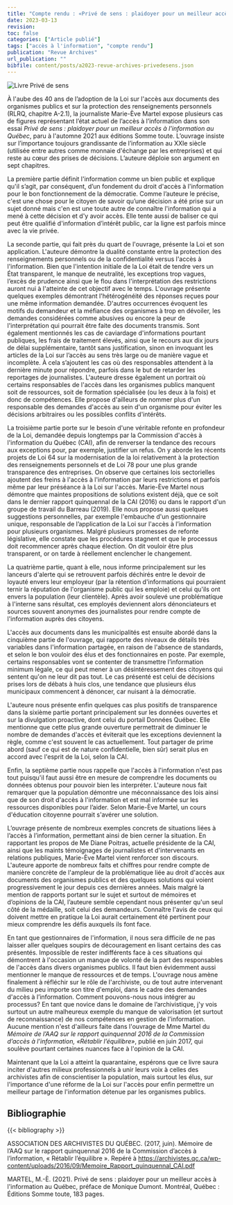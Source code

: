 ```yaml
---
title: "Compte rendu : «Privé de sens : plaidoyer pour un meilleur accès à l'information au Québec» de Marie-Ève Martel"
date: 2023-03-13
revision: 
toc: false
categories: ["Article publié"]
tags: ["accès à l'information", "compte rendu"]
publication: "Revue Archives"
url_publication: ""
bibfile: content/posts/a2023-revue-archives-privedesens.json
---
```


![Livre Privé de sens](https://editionssommetoute.com/sites/default/files/styles/image_5_colonne/public/prive_de_sens_c1c4_21-07-29_v2.jpg?itok=1AcEn2Qi)

À l'aube des 40 ans de l’adoption de la Loi sur l'accès aux documents des organismes publics et sur la protection des renseignements personnels (RLRQ, chapitre A-2.1), la journaliste Marie-Ève Martel expose plusieurs cas de figures représentant l’état actuel de l’accès à l’information dans son essai *Privé de sens : plaidoyer pour un meilleur accès à l'information au Québec*, paru à l'automne 2021 aux éditions Somme toute. L’ouvrage insiste sur l’importance toujours grandissante de l’information au XXIe siècle (utilisée entre autres comme monnaie d'échange par les entreprises) et qui reste au cœur des prises de décisions. L’auteure déploie son argument en sept chapitres. 

La première partie définit l'information comme un bien public et explique qu'il s’agit, par conséquent, d’un fondement du droit d'accès à l'information pour le bon fonctionnement de la démocratie. Comme l’auteure le précise, c'est une chose pour le citoyen de savoir qu’une décision a été prise sur un sujet donné mais c'en est une toute autre de connaître l'information qui a mené à cette décision et d'y avoir accès. Elle tente aussi de baliser ce qui peut être qualifié d'information d’intérêt public, car la ligne est parfois mince avec la vie privée. 

La seconde partie, qui fait près du quart de l'ouvrage, présente la Loi et son application. L'auteure démontre la dualité constante entre la protection des renseignements personnels ou de la confidentialité versus l'accès à l'information. Bien que l'intention initiale de la Loi était de tendre vers un État transparent, le manque de neutralité, les exceptions trop vagues, l’excès de prudence ainsi que le flou dans l'interprétation des restrictions auront nui à l'atteinte de cet objectif avec le temps. L'ouvrage présente quelques exemples démontrant l'hétérogénéité des réponses reçues pour une même information demandée. D'autres occurrences évoquent les motifs du demandeur et la méfiance des organismes à trop en dévoiler, les demandes considérées comme abusives ou encore la peur de l'interprétation qui pourrait être faite des documents transmis. Sont également mentionnés les cas de caviardage d'informations pourtant publiques, les frais de traitement élevés, ainsi que le recours aux dix jours de délai supplémentaire, tantôt sans justification, sinon en invoquant les articles de la Loi sur l’accès au sens très large ou de manière vague et incomplète. À cela s’ajoutent les cas où des responsables attendent à la dernière minute pour répondre, parfois dans le but de retarder les reportages de journalistes. L'auteure dresse également un portrait où certains responsables de l'accès dans les organismes publics manquent soit de ressources, soit de formation spécialisée (ou les deux à la fois) et donc de compétences. Elle propose d'ailleurs de nommer plus d'un responsable des demandes d'accès au sein d'un organisme pour éviter les décisions arbitraires ou les possibles conflits d'intérêts. 

La troisième partie porte sur le besoin d'une véritable refonte en profondeur de la Loi, demandée depuis longtemps par la Commission d'accès à l'information du Québec (CAI), afin de renverser la tendance des recours aux exceptions pour, par exemple, justifier un refus. On y aborde les récents projets de Loi 64 sur la modernisation de la loi relativement à la protection des renseignements personnels et de Loi 78 pour une plus grande transparence des entreprises. On observe que certaines lois sectorielles ajoutent des freins à l'accès à l'information par leurs restrictions et parfois même par leur préséance à la Loi sur l'accès. Marie-Ève Martel nous démontre que maintes propositions de solutions existent déjà, que ce soit dans le dernier rapport quinquennal de la CAI (2016) ou dans le rapport d'un groupe de travail du Barreau (2019). Elle nous propose aussi quelques suggestions personnelles, par exemple l'embauche d'un gestionnaire unique, responsable de l’application de la Loi sur l'accès à l’information pour plusieurs organismes. Malgré plusieurs promesses de refonte législative, elle constate que les procédures stagnent et que le processus doit recommencer après chaque élection. On dit vouloir être plus transparent, or on tarde à réellement enclencher le changement. 

La quatrième partie, quant à elle, nous informe principalement sur les lanceurs d'alerte qui se retrouvent parfois déchirés entre le devoir de loyauté envers leur employeur (par la rétention d'informations qui pourraient ternir la réputation de l'organisme public qui les emploie) et celui qu'ils ont envers la population (leur clientèle). Après avoir soulevé une problématique à l'interne sans résultat, ces employés deviennent alors dénonciateurs et sources souvent anonymes des journalistes pour rendre compte de l'information auprès des citoyens. 

L'accès aux documents dans les municipalités est ensuite abordé dans la cinquième partie de l'ouvrage, qui rapporte des niveaux de détails très variables dans l'information partagée, en raison de l'absence de standards, et selon le bon vouloir des élus et des fonctionnaires en poste. Par exemple, certains responsables vont se contenter de transmettre l’information minimum légale, ce qui peut mener à un désintéressement des citoyens qui sentent qu'on ne leur dit pas tout. Le cas présenté est celui de décisions prises lors de débats à huis clos, une tendance que plusieurs élus municipaux commencent à dénoncer, car nuisant à la démocratie. 

L'auteure nous présente enfin quelques cas plus positifs de transparence dans la sixième partie portant principalement sur les données ouvertes et sur la divulgation proactive, dont celui du portail Données Québec. Elle mentionne que cette plus grande ouverture permettrait de diminuer le nombre de demandes d'accès et éviterait que les exceptions deviennent la règle, comme c'est souvent le cas actuellement. Tout partager de prime abord (sauf ce qui est de nature confidentielle, bien sûr) serait plus en accord avec l'esprit de la Loi, selon la CAI. 

Enfin, la septième partie nous rappelle que l'accès à l'information n'est pas tout puisqu'il faut aussi être en mesure de comprendre les documents ou données obtenus pour pouvoir bien les interpréter. L'auteure nous fait remarquer que la population démontre une méconnaissance des lois ainsi que de son droit d'accès à l'information et est mal informée sur les ressources disponibles pour l’aider. Selon Marie-Ève Martel, un cours d'éducation citoyenne pourrait s'avérer une solution. 

L’ouvrage présente de nombreux exemples concrets de situations liées à l’accès à l’information, permettant ainsi de bien cerner la situation. En rapportant les propos de Me Diane Poitras, actuelle présidente de la CAI, ainsi que les maints témoignages de journalistes et d'intervenants en relations publiques, Marie-Ève Martel vient renforcer son discours. L'auteure apporte de nombreux faits et chiffres pour rendre compte de manière concrète de l'ampleur de la problématique liée au droit d'accès aux documents des organismes publics et des quelques solutions qui voient progressivement le jour depuis ces dernières années. Mais malgré la mention de rapports portant sur le sujet et surtout de mémoires et d’opinions de la CAI, l’auteure semble cependant nous présenter qu'un seul côté de la médaille, soit celui des demandeurs. Connaître l'avis de ceux qui doivent mettre en pratique la Loi aurait certainement été pertinent pour mieux comprendre les défis auxquels ils font face. 

En tant que gestionnaires de l'information, il nous sera difficile de ne pas laisser aller quelques soupirs de découragement en lisant certains des cas présentés. Impossible de rester indifférents face à ces situations qui démontrent à l'occasion un manque de volonté de la part des responsables de l'accès dans divers organismes publics. Il faut bien évidemment aussi mentionner le manque de ressources et de temps. L'ouvrage nous amène finalement à réfléchir sur le rôle de l'archiviste, ou de tout autre intervenant du milieu peu importe son titre d'emploi, dans le cadre des demandes d'accès à l’information. Comment pouvons-nous nous intégrer au processus? En tant que novice dans le domaine de l’archivistique, j'y vois surtout un autre malheureux exemple du manque de valorisation (et surtout de reconnaissance) de nos compétences en gestion de l'information. Aucune mention n'est d'ailleurs faite dans l'ouvrage de Mme Martel du *Mémoire de l’AAQ sur le rapport quinquennal 2016 de la Commission d’accès à l’information, «Rétablir l’équilibre»*, publié en juin 2017, qui soulève pourtant certaines nuances face à l'opinion de la CAI. 

Maintenant que la Loi a atteint la quarantaine, espérons que ce livre saura inciter d'autres milieux professionnels à unir leurs voix à celles des archivistes afin de conscientiser la population, mais surtout les élus, sur l'importance d'une réforme de la Loi sur l'accès pour enfin permettre un meilleur partage de l'information détenue par les organismes publics.


## Bibliographie

{{< bibliography >}}

ASSOCIATION DES ARCHIVISTES DU QUÉBEC. (2017, juin). Mémoire de l’AAQ sur le rapport quinquennal 2016 de la Commission d’accès à l’information, « Rétablir l’équilibre ». Repéré à https://archivistes.qc.ca/wp-content/uploads/2016/09/Memoire_Rapport_quinquennal_CAI.pdf

MARTEL, M.-È. (2021). Privé de sens : plaidoyer pour un meilleur accès à l'information au Québec, préface de Monique Dumont. Montréal, Québec : Éditions Somme toute, 183 pages.
